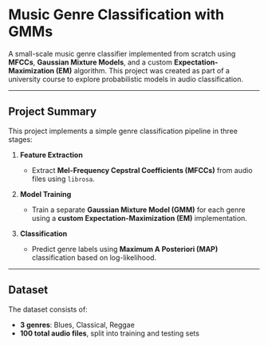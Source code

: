 
#  Music Genre Classification with GMMs

A small-scale music genre classifier implemented from scratch using **MFCCs**, **Gaussian Mixture Models**, and a custom **Expectation-Maximization (EM)** algorithm. This project was created as part of a university course to explore probabilistic models in audio classification.

---

##  Project Summary

This project implements a simple genre classification pipeline in three stages:

1. **Feature Extraction**  
   - Extract **Mel-Frequency Cepstral Coefficients (MFCCs)** from audio files using `librosa`.

2. **Model Training**  
   - Train a separate **Gaussian Mixture Model (GMM)** for each genre using a **custom Expectation-Maximization (EM)** implementation.

3. **Classification**  
   - Predict genre labels using **Maximum A Posteriori (MAP)** classification based on log-likelihood.

---

##  Dataset

The dataset consists of:

- **3 genres**: Blues, Classical, Reggae  
- **100 total audio files**, split into training and testing sets  

